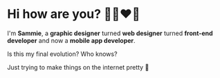 # Hi how are you? 🌈🐶❤️🦄 

I'm **Sammie**, a **graphic designer** turned **web designer** turned **front-end developer** and now a **mobile app developer**. 

Is this my final evolution? Who knows? 

Just trying to make things on the internet pretty 🌸
